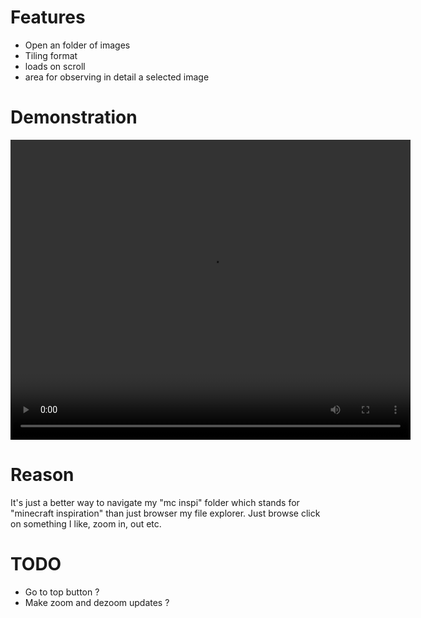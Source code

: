 # Features

* Open an folder of images
* Tiling format
* loads on scroll
* area for observing in detail a selected image

# Demonstration

<video width="640" height="480" controls>
  <source src="example.mp4" type="video/mp4">
</video>

# Reason

It's just a better way to navigate my "mc inspi" folder which stands for 
"minecraft inspiration" than just browser my file explorer.
Just browse click on something I like, zoom in, out etc.

# TODO

* Go to top button ?
* Make zoom and dezoom updates ?

